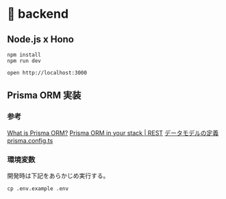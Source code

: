 # 🐋 backend

## Node.js x Hono

```
npm install
npm run dev
```

```
open http://localhost:3000
```

## Prisma ORM 実装

### 参考

[What is Prisma ORM?](https://www.prisma.io/docs/orm/overview/introduction/what-is-prisma)
[Prisma ORM in your stack | REST](https://www.prisma.io/docs/orm/overview/prisma-in-your-stack/rest)
[データモデルの定義](https://www.prisma.io/docs/orm/prisma-schema/data-model/models)
[prisma.config.ts](https://www.prisma.io/docs/orm/reference/prisma-config-reference)

### 環境変数

開発時は下記をあらかじめ実行する。

```
cp .env.example .env
```